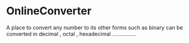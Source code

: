 # OnlineConverter
A place to convert any number to its other forms such as binary can be converted in decimal , octal , hexadecimal ................

